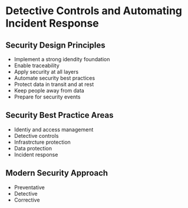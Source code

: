# Detective Controls and Automating Incident Response

## Security Design Principles
- Implement a strong idendity foundation
- Enable traceability 
- Apply security at all layers
- Automate security best practices 
- Protect data in transit and at rest
- Keep people away from data
- Prepare for security events

## Security Best Practice Areas
- Identiy and access management 
- Detective controls
- Infrastrcture protection
- Data protection
- Incident response

## Modern Security Approach 
- Preventative 
- Detective 
- Corrective